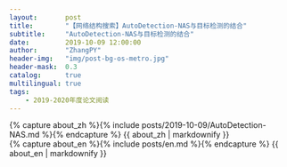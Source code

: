 ```yaml
---
layout:       post
title:        "【网络结构搜索】AutoDetection-NAS与目标检测的结合"
subtitle:     "AutoDetection-NAS与目标检测的结合"
date:         2019-10-09 12:00:00
author:       "ZhangPY"
header-img:   "img/post-bg-os-metro.jpg"
header-mask:  0.3
catalog:      true
multilingual: true
tags:
    - 2019-2020年度论文阅读
---
```


<!-- Chinese Version -->
<div class="zh post-container">
    {% capture about_zh %}{% include posts/2019-10-09/AutoDetection-NAS.md %}{% endcapture %}
    {{ about_zh | markdownify }}
</div>

<!-- English Version -->
<div class="en post-container">
    {% capture about_en %}{% include posts/en.md %}{% endcapture %}
    {{ about_en | markdownify }}
</div>
